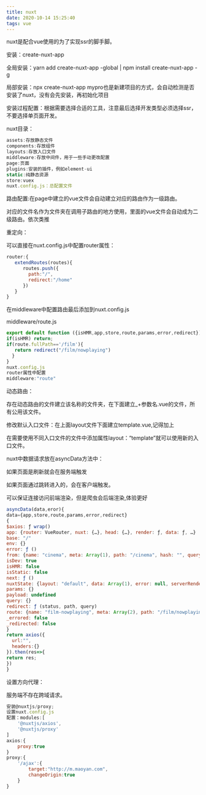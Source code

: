 ```yaml
---
title: nuxt
date: 2020-10-14 15:25:40
tags: vue
---
```


nuxt是配合vue使用的为了实现ssr的脚手脚。

安装：create-nuxt-app

<!--more-->

全局安装：yarn  add create-nuxt-app -global  | npm install create-nuxt-app -g

局部安装：npx create-nuxt-app mypro也是新建项目的方式，会自动检测是否安装了nuxt，没有会先安装，再初始化项目

安装过程配置：根据需要选择合适的工具，注意最后选择开发类型必须选择ssr，不要选择单页面开发。

nuxt目录：

```js
assets:存放静态文件
components:存放组件
layouts:存放入口文件
middleware:存放中间件，用于一些手动更改配置
page:页面
plugins:安装的插件，例如element-ui
static:纯静态资源
store:vuex
nuxt.config.js：总配置文件
```

 路由配置:在page中建立的vue文件会自动建立对应的路由作为一级路由。

对应的文件名作为文件夹在调用子路由的地方使用<nuxt-child></nuxt-child>，里面的vue文件会自动成为二级路由。依次类推

重定向：

可以直接在nuxt.config.js中配置router属性：

```js
router:{
   extendRoutes(routes){
      routes.push({
        path:"/",
        redirect:"/home"
      })
   }
}
```

在middleware中配置路由最后添加到nuxt.config.js

middleware/route.js

```js
export default function ({isHMR,app,store,route,params,error,redirect}){
if(isHMR) return;
if(route.fullPath=='/film'){ 
   return redirect("/film/nowplaying") 
  }
}
nuxt.config.js
router属性中配置
middleware:"route"
```

动态路由：

存在动态路由的文件建立该名称的文件夹，在下面建立_+参数名.vue的文件，所有公用该文件。

修改默认入口文件：在上面layout文件下面建立template.vue,记得加上<nuxt/>

在需要使用不同入口文件的文件中添加属性layout：“template”就可以使用新的入口文件。

nuxt中数据请求放在asyncData方法中：

如果页面是刷新就会在服务端触发

如果页面通过跳转进入的，会在客户端触发。

可以保证连接访问前端渲染，但是爬虫会后端渲染,体验更好

```js
asyncData(data,eror){
data={app,store,route,params,error,redirect}
{
$axios: ƒ wrap()
app: {router: VueRouter, nuxt: {…}, head: {…}, render: ƒ, data: ƒ, …}
base: "/"
env: {}
error: ƒ ()
from: {name: "cinema", meta: Array(1), path: "/cinema", hash: "", query: {…}, …}
isDev: true
isHMR: false
isStatic: false
next: ƒ ()
nuxtState: {layout: "default", data: Array(1), error: null, serverRendered: true, logs: Array(0)}
params: {}
payload: undefined
query: {}
redirect: ƒ (status, path, query)
route: {name: "film-nowplaying", meta: Array(2), path: "/film/nowplaying", hash: "", query: {…}, …}
_errored: false
_redirected: false
}
return axios({
  url:"",
  headers:{}
}).then(res=>{
return res;
})
}
```

设置方向代理：

服务端不存在跨域请求。

```js
安装@nuxtjs/proxy;
设置nuxt.config.js
配置：modules:[
    '@nuxtjs/axios',
    '@nuxtjs/proxy'
]
axios:{
    proxy:true
}
proxy:{
    '/ajax':{
        target:"http://m.maoyan.com",
        changeOrigin:true
    }
}
```



